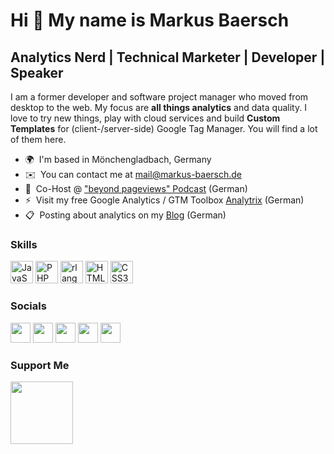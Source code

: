 Hi 👋 My name is Markus Baersch
===============================

Analytics Nerd | Technical Marketer | Developer | Speaker
---------------------------------------------------------

I am a former developer and software project manager who moved from desktop to the web. My focus are **all things analytics** and data quality. I love to try new things, play with cloud services and build **Custom Templates** for (client-/server-side) Google Tag Manager. You will find a lot of them here.   

* 🌍  I'm based in Mönchengladbach, Germany
* ✉️  You can contact me at [mail@markus-baersch.de](mailto:mail@markus-baersch.de)
* 🎤  Co-Host @ ["beyond pageviews" Podcast](https://www.termfrequenz.de/podcast/beyond-pageviews-podcast/) (German)
* ⚡  Visit my free Google Analytics / GTM Toolbox [Analytrix](https://www.analytrix.de/) (German)
* 📋  Posting about analytics on my [Blog](https://www.markus-baersch.de/blog/) (German)

### Skills

<p align="left">
<a href="https://developer.mozilla.org/en-US/docs/Web/JavaScript" target="_blank" rel="noreferrer"><img src="https://raw.githubusercontent.com/danielcranney/readme-generator/main/public/icons/skills/javascript-colored.svg" width="36" height="36" alt="JavaScript" /></a>
<a href="https://www.php.net/" target="_blank" rel="noreferrer"><img src="https://raw.githubusercontent.com/danielcranney/readme-generator/main/public/icons/skills/php-colored.svg" width="36" height="36" alt="PHP" /></a>
<a href="https://www.r-project.org/" target="_blank" rel="noreferrer"><img src="https://raw.githubusercontent.com/danielcranney/readme-generator/main/public/icons/skills/rlang-colored.svg" width="36" height="36" alt="rlang" /></a>
<a href="https://developer.mozilla.org/en-US/docs/Glossary/HTML5" target="_blank" rel="noreferrer"><img src="https://raw.githubusercontent.com/danielcranney/readme-generator/main/public/icons/skills/html5-colored.svg" width="36" height="36" alt="HTML5" /></a>
<a href="https://www.w3.org/TR/CSS/#css" target="_blank" rel="noreferrer"><img src="https://raw.githubusercontent.com/danielcranney/readme-generator/main/public/icons/skills/css3-colored.svg" width="36" height="36" alt="CSS3" /></a>
</p>


### Socials

<p align="left"><a href="https://www.linkedin.com/in/markusbaersch" target="_blank" rel="noreferrer"><img src="https://raw.githubusercontent.com/danielcranney/readme-generator/main/public/icons/socials/linkedin.svg" width="32" height="32" /></a> <a href="https://mbaersch.medium.com/" target="_blank" rel="noreferrer"><img src="https://raw.githubusercontent.com/danielcranney/readme-generator/main/public/icons/socials/medium.svg" width="32" height="32" /></a> <a href="https://www.twitter.com/mbaersch" target="_blank" rel="noreferrer"><img src="https://raw.githubusercontent.com/danielcranney/readme-generator/main/public/icons/socials/twitter.svg" width="32" height="32" /></a> <a href="https://www.youtube.com/c/markusbaersch" target="_blank" rel="noreferrer"><img src="https://raw.githubusercontent.com/danielcranney/readme-generator/main/public/icons/socials/youtube.svg" width="32" height="32" /></a> <a href="https://www.markus-baersch.de/blog/feed/" target="_blank" rel="noreferrer"><img src="https://raw.githubusercontent.com/danielcranney/readme-generator/main/public/icons/socials/rss.svg" width="32" height="32" /></a></p>


### Support Me

<a href="https://ko-fi.com/mbaersch"><img src="https://storage.ko-fi.com/cdn/brandasset/logo_white_stroke_small.png" width="100"/></a>
